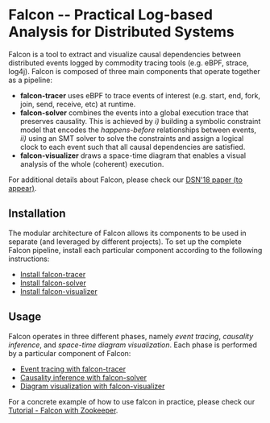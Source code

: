 # Falcon -- Practical Log-based Analysis for Distributed Systems

Falcon is a tool to extract and visualize causal dependencies between distributed events logged by commodity tracing tools (e.g. eBPF, strace, log4j). Falcon is composed of three main components that operate together as a pipeline:

- **falcon-tracer** uses eBPF to trace events of interest (e.g. start, end, fork, join, send, receive, etc) at runtime. 
- **falcon-solver** combines the events into a global execution trace that preserves causality. This is achieved by *i)* building a symbolic constraint model that encodes the *happens-before* relationships between events, *ii)* using an SMT solver to solve the constraints and assign a logical clock to each event such that all causal dependencies are satisfied.
- **falcon-visualizer** draws a space-time diagram that enables a visual analysis of the whole (coherent) execution.

For additional details about Falcon, please check our [DSN'18 paper (to appear)](https://github.com/fntneves/falcon).


## Installation

The modular architecture of Falcon allows its components to be used in separate (and leveraged by different projects). To set up the complete Falcon pipeline, install each particular component according to the following instructions:
- [Install falcon-tracer](https://github.com/fntneves/falcon/tree/master/falcon-tracer)
- [Install falcon-solver](https://github.com/fntneves/falcon/tree/master/falcon-solver)
- [Install falcon-visualizer](https://github.com/fntneves/falcon/tree/master/falcon-visualizer)

## Usage

Falcon operates in three different phases, namely *event tracing*, *causality inference*, and *space-time diagram visualization*. Each phase is performed by a particular component of Falcon: 
- [Event tracing with falcon-tracer](https://github.com/fntneves/falcon/tree/master/falcon-tracer)
- [Causality inference with falcon-solver](https://github.com/fntneves/falcon/tree/master/falcon-solver)
- [Diagram visualization with falcon-visualizer](https://github.com/fntneves/falcon/tree/master/falcon-visualizer)

For a concrete example of how to use falcon in practice, please check our [Tutorial - Falcon with Zookeeper](https://github.com/fntneves/falcon).


